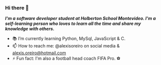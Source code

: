 ### Hi there 👋


***I'm a software developer student at Holberton School Montevideo. I'm a self-learning person who loves to learn all the time and share my knowledge with others.***

- 📚 I’m currently learning Python, MySql, JavaScript & C.
- 📫 How to reach me: @alexisoreiro on social media & alexis.oreiro@hotmail.com
- ⚡ Fun fact: I'm also a football head coach FIFA Pro. ⚽


